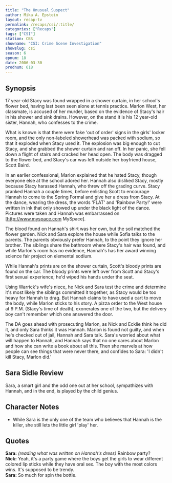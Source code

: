 ```yaml
---
title: "The Unusual Suspect"
author: Mika A. Epstein
layout: recap-tv
permalink: /recaps/csi/:title/
categories: ["Recaps"]
tags: ["CSI"]
station: CBS
showname: "CSI: Crime Scene Investigation"
showslug: csi
season: 6  
epnum: 18
date: 2006-03-30
prodnum: 618  
---
```


## Synopsis

17 year-old Stacy was found wrapped in a shower curtain, in her school's flower bed, having last been seen alone at tennis practice. Marlon West, her classmate, is accused of her murder, based on the evidence of Stacy's hair in his shower and sink drains. However, on the stand it is his 12 year-old sister, Hannah, who confesses to the crime.

What is known is that there were fake 'out of order' signs in the girls' locker room, and the only non-labeled showerhead was packed with sodium, so that it exploded when Stacy used it. The explosion was big enough to cut Stacy, and she grabbed the shower curtain and ran off. In her panic, she fell down a flight of stairs and cracked her head open. The body was dragged to the flower bed, and Stacy's car was left outside her boyfriend house, Scott Baird.

In an earlier confessional, Marlon explained that he hated Stacy, though everyone else at the school adored her. Hannah also disliked Stacy, mostly because Stacy harassed Hannah, who threw off the grading curve. Stacy pranked Hannah a couple times, before enlisting Scott to encourage Hannah to come to the Spring Formal and give her a dress from Stacy. At the dance, wearing the dress, the words 'FLAT' and 'Rainbow Party!' were written in ink that only showed up under the black light of the dance. Pictures were taken and Hannah was embarrassed on [http://www.myspace.com MySpace].

The blood found on Hannah's shirt was her own, but the soil matched the flower garden. Nick and Sara explore the house while Sofia talks to the parents. The parents obviously prefer Hannah, to the point they ignore her brother. The siblings share the bathroom where Stacy's hair was found, and while Marlon's room has no evidence, Hannah's has her award winning science fair project on elemental sodium.

While Hannah's prints are on the shower curtain, Scott's bloody prints are found on the car. The bloody prints were left over from Scott and Stacy's first sexual experience; he'd wiped his hands under the seat.

Using Warrick's wife's niece, he Nick and Sara test the crime and determine it's most likely the siblings committed it together, as Stacy would be too heavy for Hannah to drag. But Hannah claims to have used a cart to move the body, while Marlon sticks to his story. A pizza order to the West house at 9 P.M. (Stacy's time of death), exonerates one of the two, but the delivery boy can't remember which one answered the door.

The DA goes ahead with prosecuting Marlon, as Nick and Ecklie think he did it, and only Sara thinks it was Hannah. Marlon is found not guilty, and when he's checked out of jail, Hannah and Sara talk. Sara's worried about what will happen to Hannah, and Hannah says that no one cares about Marlon and how she can write a book about all this. Then she marvels at how people can see things that were never there, and confides to Sara: 'I didn't kill Stacy, Marlon did.'

## Sara Sidle Review

Sara, a smart girl and the odd one out at her school, sympathizes with Hannah, and in the end, is played by the child genius.

## Character Notes

* While Sara is the only one of the team who believes that Hannah is the killer, she still lets the little girl 'play' her.

## Quotes

**Sara:** _(reading what was written on Hannah's dress)_ Rainbow party?  
**Nick:** Yeah, it's a party game where the boys get the girls to wear different colored lip sticks while they have oral sex. The boy with the most colors wins. It's supposed to be trendy.  
**Sara:** So much for spin the bottle.